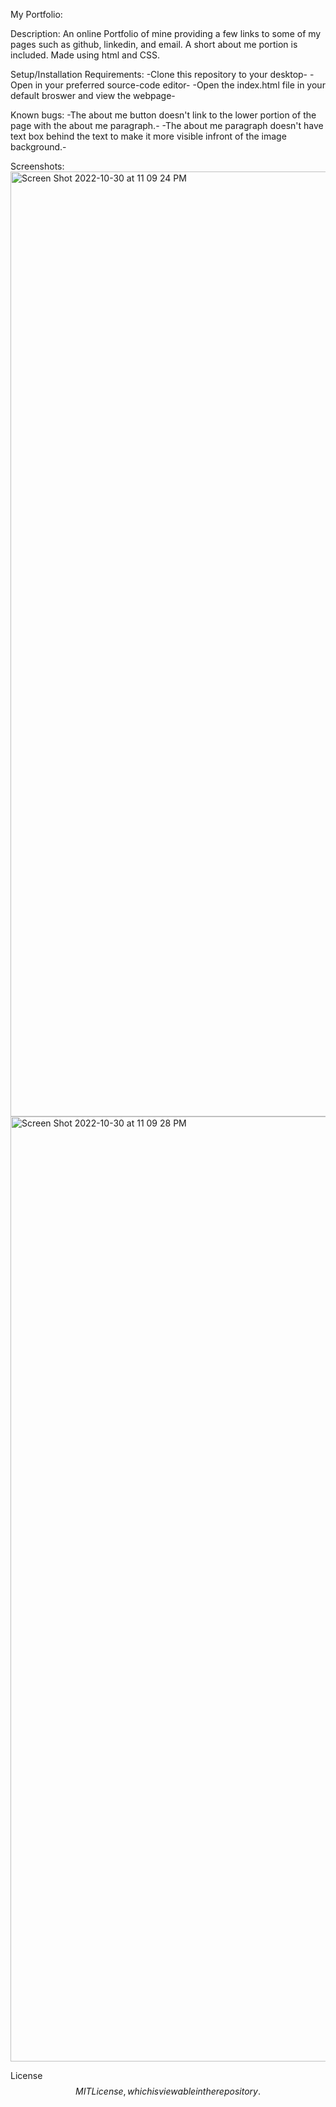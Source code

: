 My Portfolio:

Description: An online Portfolio of mine providing a few links to some of my pages such as github, linkedin, and email.
A short about me portion is included.
Made using html and CSS.

Setup/Installation Requirements:
    -Clone this repository to your desktop-
    -Open in your preferred source-code editor-
    -Open the index.html file in your default broswer and view the webpage-


Known bugs:
-The about me button doesn't link to the lower portion of the page with the about me paragraph.-
-The about me paragraph doesn't have text box behind the text to make it more visible infront of the image background.-

Screenshots:
<img width="1512" alt="Screen Shot 2022-10-30 at 11 09 24 PM" src="https://user-images.githubusercontent.com/115908599/198944399-962e5b8d-0c6f-4527-864e-60349fbf6fb7.png">
<img width="1512" alt="Screen Shot 2022-10-30 at 11 09 28 PM" src="https://user-images.githubusercontent.com/115908599/198944417-cbf58a53-b904-44d4-902b-70318232de63.png">



License$$
MIT License, which is viewable in the repository.
$$
